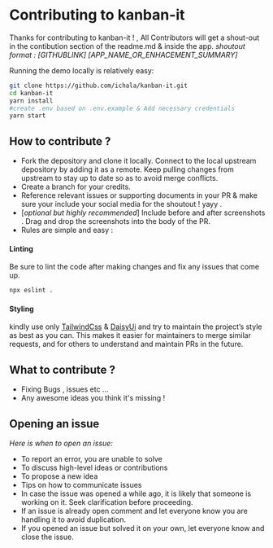 # Contributing to kanban-it


Thanks for contributing to kanban-it ! , All Contributors will get a shout-out in the contibution section of the readme.md & inside the app. 
*shoutout format : [GITHUBLINK] [APP_NAME_OR_ENHACEMENT_SUMMARY]*

Running the demo locally is relatively easy:

```bash
git clone https://github.com/ichala/kanban-it.git
cd kanban-it
yarn install
#create .env based on .env.example & Add necessary credentials 
yarn start
```

## How to contribute ?
- Fork the depository and clone it locally. Connect to the local upstream depository by adding it as a remote. Keep pulling changes from upstream to stay up to date so as to avoid merge conflicts.
- Create a branch for your credits. 
- Reference relevant issues or supporting documents in your PR & make sure your include your social media for the shoutout ! yayy .
- [*optional but highly recommended*] Include before and after screenshots . Drag and drop the screenshots into the body of the PR.
- Rules are simple and easy :


#### Linting

Be sure to lint the code after making changes and fix any issues that come up.
```bash
npx eslint .
```

#### Styling

kindly use only [TailwindCss](https://tailwindcss.com/docs/installation) & [DaisyUi](https://daisyui.com/components/) and try to maintain the project’s style as best as you can. This makes it easier for maintainers to merge similar requests, and for others to understand and maintain PRs in the future. 

## What to contribute ?
- Fixing Bugs , issues etc ...
- Any awesome ideas you think it's missing !

## Opening an issue

*Here is when to open an issue:*
- To report an error, you are unable to solve
- To discuss high-level ideas or contributions
- To propose a new idea
- Tips on how to communicate issues
- In case the issue was opened a while ago, it is likely that someone is working on it. Seek clarification before proceeding.
- If an issue is already open comment and let everyone know you are handling it to avoid duplication.
- If you opened an issue but solved it on your own, let everyone know and close the issue.


